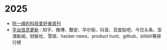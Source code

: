 # 2025
- [阮一峰的科技爱好者周刊](https://github.com/ruanyf/weekly)
- [平台信息更新](https://newsnow.busiyi.world/) : 知乎、微博、酷安、华尔街、抖音、百度贴吧、今日头条、澎湃新闻、财联社、雪球、hacker news、product hunt、github、bilibili等排行榜
